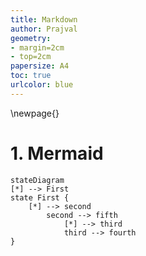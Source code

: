 ```yaml
---
title: Markdown
author: Prajval
geometry:
- margin=2cm
- top=2cm
papersize: A4
toc: true
urlcolor: blue
---
```


\newpage{}

# 1. Mermaid

``` mermaid
stateDiagram
[*] --> First
state First {
    [*] --> second
        second --> fifth
            [*] --> third
            third --> fourth
}

```
